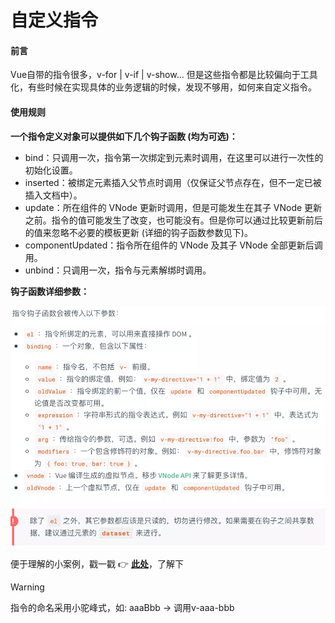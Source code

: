 # 自定义指令

#### 前言

Vue自带的指令很多，v-for | v-if | v-show...
但是这些指令都是比较偏向于工具化，有些时候在实现具体的业务逻辑的时候，发现不够用，如何来自定义指令。

#### 使用规则

**一个指令定义对象可以提供如下几个钩子函数 (均为可选)：**

- bind：只调用一次，指令第一次绑定到元素时调用，在这里可以进行一次性的初始化设置。
- inserted：被绑定元素插入父节点时调用（仅保证父节点存在，但不一定已被插入文档中）。
- update：所在组件的 VNode 更新时调用，但是可能发生在其子 VNode 更新之前。指令的值可能发生了改变，也可能没有。但是你可以通过比较更新前后的值来忽略不必要的模板更新 (详细的钩子函数参数见下)。
- componentUpdated：指令所在组件的 VNode 及其子 VNode 全部更新后调用。
- unbind：只调用一次，指令与元素解绑时调用。

**钩子函数详细参数：**

![演示](../assets/images/directive.png)

便于理解的小案例，戳一戳
:point_right:
[**此处**](../assets/example/back.js)，了解下

> [!WARNING]
> 指令的命名采用小驼峰式，如: aaaBbb -> 调用v-aaa-bbb
